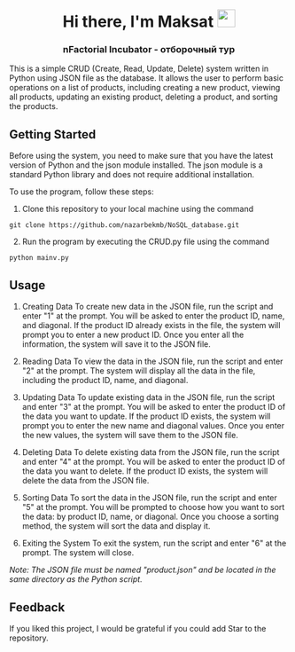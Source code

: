 <h1 align="center">Hi there, I'm Maksat 
<img src="https://github.com/blackcater/blackcater/raw/main/images/Hi.gif" height="32"/></h1>
<h3 align="center">nFactorial Incubator - отборочный тур</h3>

This is a simple CRUD (Create, Read, Update, Delete) system written in Python using JSON file as the database. 
It allows the user to perform basic operations on a list of products, including creating a new product, viewing all products, 
updating an existing product, deleting a product, and sorting the products.

## Getting Started

Before using the system, you need to make sure that you have the latest version of Python and the json module installed. 
The json module is a standard Python library and does not require additional installation.

To use the program, follow these steps:
1. Clone this repository to your local machine using the command
```console
git clone https://github.com/nazarbekmb/NoSQL_database.git
```
2. Run the program by executing the CRUD.py file using the command
```console
python mainv.py
```

## Usage

1. Creating Data
To create new data in the JSON file, run the script and enter "1" at the prompt. You will be asked to enter the product ID, name, and diagonal. If the product ID already exists in the file, the system will prompt you to enter a new product ID. Once you enter all the information, the system will save it to the JSON file.

2. Reading Data
To view the data in the JSON file, run the script and enter "2" at the prompt. The system will display all the data in the file, including the product ID, name, and diagonal.

3. Updating Data
To update existing data in the JSON file, run the script and enter "3" at the prompt. You will be asked to enter the product ID of the data you want to update. If the product ID exists, the system will prompt you to enter the new name and diagonal values. Once you enter the new values, the system will save them to the JSON file.

4. Deleting Data
To delete existing data from the JSON file, run the script and enter "4" at the prompt. You will be asked to enter the product ID of the data you want to delete. If the product ID exists, the system will delete the data from the JSON file.

5. Sorting Data
To sort the data in the JSON file, run the script and enter "5" at the prompt. You will be prompted to choose how you want to sort the data: by product ID, name, or diagonal. Once you choose a sorting method, the system will sort the data and display it.

6. Exiting the System
To exit the system, run the script and enter "6" at the prompt. The system will close.

*Note: The JSON file must be named "product.json" and be located in the same directory as the Python script.*

## Feedback
If you liked this project, I would be grateful if you could add Star to the repository.
